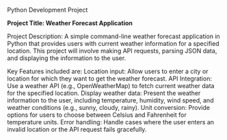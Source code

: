 Python Development Project

**Project Title: Weather Forecast Application**

Project Description: A simple command-line weather forecast application in Python that provides users with current weather information for a specified location. This project will involve making API requests, parsing JSON data, and displaying the information to the user.

Key Features included are:
Location input: Allow users to enter a city or location for which they want to get the weather forecast.
API Integration: Use a weather API (e.g., OpenWeatherMap) to fetch current weather data for the specified location.
                 Display weather data: Present the weather information to the user, including temperature, humidity, wind speed, and weather conditions (e.g., sunny, cloudy, rainy).
Unit conversion: Provide options for users to choose between Celsius and Fahrenheit for temperature units.
Error handling: Handle cases where the user enters an invalid location or the API request fails gracefully.
